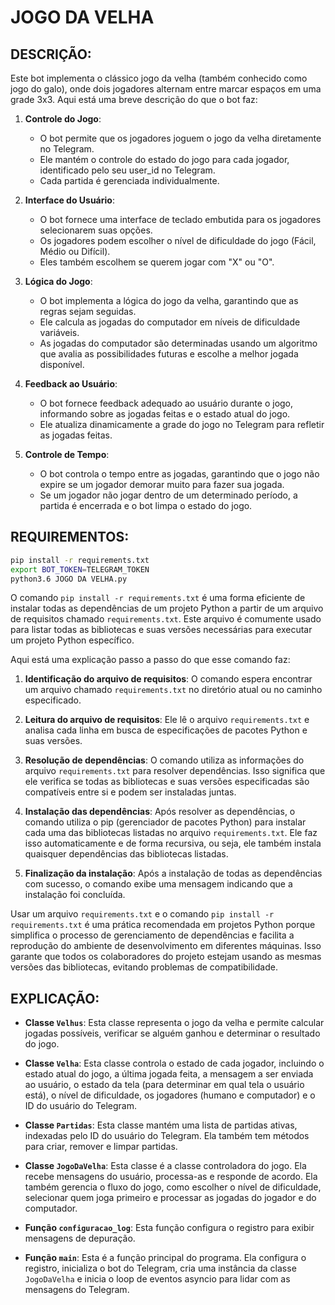# JOGO DA VELHA
## DESCRIÇÃO:
Este bot implementa o clássico jogo da velha (também conhecido como jogo do galo), onde dois jogadores alternam entre marcar espaços em uma grade 3x3. Aqui está uma breve descrição do que o bot faz:

1. **Controle do Jogo**:
   - O bot permite que os jogadores joguem o jogo da velha diretamente no Telegram.
   - Ele mantém o controle do estado do jogo para cada jogador, identificado pelo seu user_id no Telegram.
   - Cada partida é gerenciada individualmente.

2. **Interface do Usuário**:
   - O bot fornece uma interface de teclado embutida para os jogadores selecionarem suas opções.
   - Os jogadores podem escolher o nível de dificuldade do jogo (Fácil, Médio ou Difícil).
   - Eles também escolhem se querem jogar com "X" ou "O".

3. **Lógica do Jogo**:
   - O bot implementa a lógica do jogo da velha, garantindo que as regras sejam seguidas.
   - Ele calcula as jogadas do computador em níveis de dificuldade variáveis.
   - As jogadas do computador são determinadas usando um algoritmo que avalia as possibilidades futuras e escolhe a melhor jogada disponível.

4. **Feedback ao Usuário**:
   - O bot fornece feedback adequado ao usuário durante o jogo, informando sobre as jogadas feitas e o estado atual do jogo.
   - Ele atualiza dinamicamente a grade do jogo no Telegram para refletir as jogadas feitas.

5. **Controle de Tempo**:
   - O bot controla o tempo entre as jogadas, garantindo que o jogo não expire se um jogador demorar muito para fazer sua jogada.
   - Se um jogador não jogar dentro de um determinado período, a partida é encerrada e o bot limpa o estado do jogo.

## REQUIREMENTOS:
```bash
pip install -r requirements.txt
export BOT_TOKEN=TELEGRAM_TOKEN
python3.6 JOGO DA VELHA.py
```

O comando `pip install -r requirements.txt` é uma forma eficiente de instalar todas as dependências de um projeto Python a partir de um arquivo de requisitos chamado `requirements.txt`. Este arquivo é comumente usado para listar todas as bibliotecas e suas versões necessárias para executar um projeto Python específico.

Aqui está uma explicação passo a passo do que esse comando faz:

1. **Identificação do arquivo de requisitos**: O comando espera encontrar um arquivo chamado `requirements.txt` no diretório atual ou no caminho especificado.

2. **Leitura do arquivo de requisitos**: Ele lê o arquivo `requirements.txt` e analisa cada linha em busca de especificações de pacotes Python e suas versões.

3. **Resolução de dependências**: O comando utiliza as informações do arquivo `requirements.txt` para resolver dependências. Isso significa que ele verifica se todas as bibliotecas e suas versões especificadas são compatíveis entre si e podem ser instaladas juntas.

4. **Instalação das dependências**: Após resolver as dependências, o comando utiliza o pip (gerenciador de pacotes Python) para instalar cada uma das bibliotecas listadas no arquivo `requirements.txt`. Ele faz isso automaticamente e de forma recursiva, ou seja, ele também instala quaisquer dependências das bibliotecas listadas.

5. **Finalização da instalação**: Após a instalação de todas as dependências com sucesso, o comando exibe uma mensagem indicando que a instalação foi concluída.

Usar um arquivo `requirements.txt` e o comando `pip install -r requirements.txt` é uma prática recomendada em projetos Python porque simplifica o processo de gerenciamento de dependências e facilita a reprodução do ambiente de desenvolvimento em diferentes máquinas. Isso garante que todos os colaboradores do projeto estejam usando as mesmas versões das bibliotecas, evitando problemas de compatibilidade.

## EXPLICAÇÃO:
- **Classe `Velhus`**: Esta classe representa o jogo da velha e permite calcular jogadas possíveis, verificar se alguém ganhou e determinar o resultado do jogo.

- **Classe `Velha`**: Esta classe controla o estado de cada jogador, incluindo o estado atual do jogo, a última jogada feita, a mensagem a ser enviada ao usuário, o estado da tela (para determinar em qual tela o usuário está), o nível de dificuldade, os jogadores (humano e computador) e o ID do usuário do Telegram.

- **Classe `Partidas`**: Esta classe mantém uma lista de partidas ativas, indexadas pelo ID do usuário do Telegram. Ela também tem métodos para criar, remover e limpar partidas.

- **Classe `JogoDaVelha`**: Esta classe é a classe controladora do jogo. Ela recebe mensagens do usuário, processa-as e responde de acordo. Ela também gerencia o fluxo do jogo, como escolher o nível de dificuldade, selecionar quem joga primeiro e processar as jogadas do jogador e do computador.

- **Função `configuracao_log`**: Esta função configura o registro para exibir mensagens de depuração.

- **Função `main`**: Esta é a função principal do programa. Ela configura o registro, inicializa o bot do Telegram, cria uma instância da classe `JogoDaVelha` e inicia o loop de eventos asyncio para lidar com as mensagens do Telegram.


